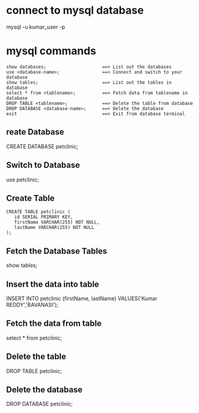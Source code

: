 connect to mysql database
=========================
mysql -u kumar_user -p 


mysql commands
===============
```
show databases;                		==> List out the databases
use <database-name>;				==> Connect and switch to your database
show tables;                    	==> List out the tables in database
select * from <tablename>;	     	==> Fetch data from tablename in database
DROP TABLE <tablename>;             ==> Delete the table from database
DROP DATABASE <database-name>;   	==> Delete the database
exit								==> Exit from database terminal
```

reate Database
---------------
CREATE DATABASE petclinic;

Switch to Database
------------------
use petclinic;

Create Table
------------
```
CREATE TABLE petclinic (
   id SERIAL PRIMARY KEY,
   firstName VARCHAR(255) NOT NULL,
   lastName VARCHAR(255) NOT NULL
);
```

Fetch the Database Tables
-------------------------
show tables;

Insert the data into table
--------------------------
INSERT INTO petclinic (firstName, lastName) VALUES('Kumar REDDY','BAVANASI');

Fetch the data from table
-------------------------
select * from petclinic;

Delete the table
----------------
DROP TABLE petclinic;

Delete the database
----------------
DROP DATABASE petclinic;